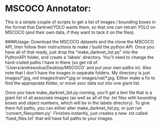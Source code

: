 # MSCOCO Annotator:
This is a simple couple of scripts to get a list of images / bounding boxes in the format that Darknet/YOLO wants them, so that one can retrain YOLO on MSCOCO (and their own data, if they want to tack it on the files).

####Usage:
Download the MSCOCO datasets and the clone the MSCOCO API, then follow their instructions to make / build the python API. Once you have all of that ready, just drop the "make_darknet_list.py" into the PythonAPI folder, and create a 'labels' directory. You'll need to change the hard-coded paths I have in there (so get rid of '/Users/andrewsilva/Desktop/MSCOCO' and put your own paths in). Also note that I don't have the images in separate folders. My directory is just images/\*.jpg, not images/train/\*.jpg or images/val/\*.jpg. Either make a fix to find the appropriate folder, or move your data out into one giant list.

Once you have make_darknet_list.py running, you'll get a text file that is a giant list of all associate images (as well as all of the .txt files with bounding boxes and object numbers, which will be in the labels directory). To give them full paths, you can either alter make_darknet_list.py, or just run 'convert_filesystem.py'. Finishes instantly, just creates a new .txt called 'fixed_files.txt' that will have full paths to your images.